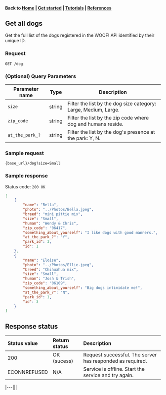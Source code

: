 #### Back to [Home](index.md) | [Get started](index.md#get-started) | [Tutorials](index.md#tutorials) | [References](index.md#reference)

## Get all dogs

Get the full list of the dogs registered in the WOOF! API identified by their unique ID.

### Request
```
GET /dog
```


### (Optional) Query Parameters
| Parameter name   |Type   |Description   |   
|---|---|---|
| `size`  |string   | Filter the list by the dog size category: Large, Medium, Large.  |  
| `zip_code`  |string   | Filter the list by the zip code where dog and humans reside.  |   
| `at_the_park_?`  |string   | Filter the list by the dog's presence at the park: Y, N.|   

### Sample request
```
{base_url}/dog?size=Small
```

### Sample response
Status code: `200 OK`

```json
[
    {
        "name": "Bella",
        "photo": "../Photos/Bella.jpeg",
        "breed": "mini pittie mix",
        "size": "Small",
        "human": "Wendy & Chris",
        "zip_code": "06417",
        "something_about_yourself": "I like dogs with good manners.",
        "at_the_park_?": "Y",
        "park_id": 3,
        "id": 1
    },
    {
        "name": "Eloise",
        "photo": "../Photos/Ellie.jpeg",
        "breed": "Chihuahua mix",
        "size": "Small",
        "human": "Josh & Trish",
        "zip_code": "06109",
        "something_about_yourself": "Big dogs intimidate me!",
        "at_the_park_?": "N",
        "park_id": 1,
        "id": 3
    }
]
```
## Response status
|Status value   | Return status  | Description   |   
|:-------------|:------------------|:------|
| 200  | OK (sucess)  | Request successful. The server has responded as required.  |  
| ECONNREFUSED|N/A|Service is offline. Start the service and try again.|

|---|||